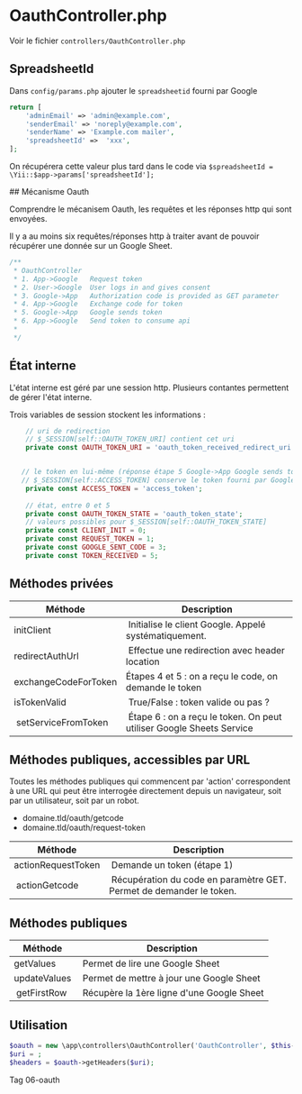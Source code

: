 # OauthController.php

Voir le fichier `controllers/OauthController.php`

## SpreadsheetId

Dans `config/params.php` ajouter le `spreadsheetid` fourni par Google 

```php
return [
    'adminEmail' => 'admin@example.com',
    'senderEmail' => 'noreply@example.com',
    'senderName' => 'Example.com mailer',
    'spreadsheetId' =>  'xxx',
];
```

On récupérera cette valeur plus tard dans le code via `$spreadsheetId = \Yii::$app->params['spreadsheetId'];`


## Mécanisme Oauth

Comprendre le mécanisem Oauth, les requêtes et les réponses http qui sont envoyées.

Il y a au moins six requêtes/réponses http à traiter avant de pouvoir récupérer
une donnée sur un Google Sheet.

```php
/**
 * OauthController
 * 1. App->Google   Request token
 * 2. User->Google  User logs in and gives consent
 * 3. Google->App   Authorization code is provided as GET parameter
 * 4. App->Google   Exchange code for token
 * 5. Google->App   Google sends token
 * 6. App->Google   Send token to consume api
 *
 */ 
```

## État interne

L'état interne est géré par une session http. Plusieurs contantes permettent de gérer l'état interne.


Trois variables de session stockent les informations :

```php
    // uri de redirection
    // $_SESSION[self::OAUTH_TOKEN_URI] contient cet uri
    private const OAUTH_TOKEN_URI = 'oauth_token_received_redirect_uri';


   // le token en lui-même (réponse étape 5 Google->App Google sends token)
   // $_SESSION[self::ACCESS_TOKEN] conserve le token fourni par Google
    private const ACCESS_TOKEN = 'access_token';
    
    // état, entre 0 et 5
    private const OAUTH_TOKEN_STATE = 'oauth_token_state';
    // valeurs possibles pour $_SESSION[self::OAUTH_TOKEN_STATE]
    private const CLIENT_INIT = 0;
    private const REQUEST_TOKEN = 1;
    private const GOOGLE_SENT_CODE = 3;
    private const TOKEN_RECEIVED = 5;
```


## Méthodes privées 

| Méthode | Description |
| -- | -- |
| initClient | Initialise le client Google. Appelé systématiquement. 
| redirectAuthUrl | Effectue une redirection avec header location |
| exchangeCodeForToken | Étapes 4 et 5 : on a reçu le code, on demande le token |
| isTokenValid | True/False : token valide ou pas ? |
| setServiceFromToken | Étape 6 : on a reçu le token. On peut utiliser Google Sheets Service |


## Méthodes publiques, accessibles par URL

Toutes les méthodes publiques qui commencent par 'action' correspondent à une URL qui peut être interrogée directement depuis un navigateur, soit par un utilisateur, soit par un robot.

- domaine.tld/oauth/getcode
- domaine.tld/oauth/request-token


| Méthode | Description |
| -- | -- |
| actionRequestToken | Demande un token (étape 1) |
| actionGetcode | Récupération du code en paramètre GET. Permet de demander le token. |


## Méthodes publiques 

| Méthode | Description |
| -- | -- |
| getValues | Permet de lire une Google Sheet |
| updateValues | Permet de mettre à jour une Google Sheet |
| getFirstRow | Récupère la 1ère ligne d'une Google Sheet |

## Utilisation

```php
$oauth = new \app\controllers\OauthController('OauthController', $this->module);
$uri = ;
$headers = $oauth->getHeaders($uri);
```

Tag 06-oauth